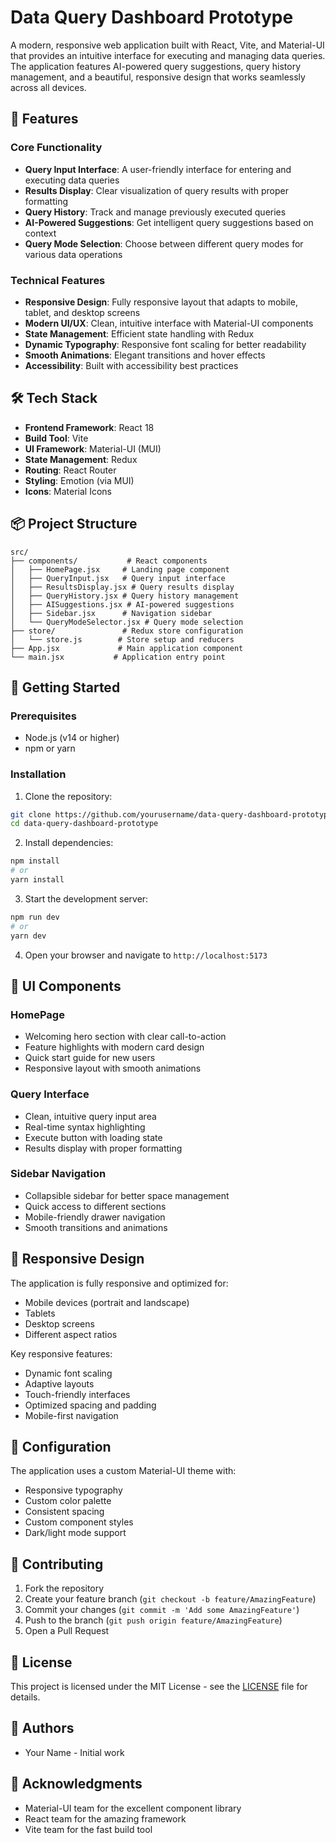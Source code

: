 # Data Query Dashboard Prototype

A modern, responsive web application built with React, Vite, and Material-UI that provides an intuitive interface for executing and managing data queries. The application features AI-powered query suggestions, query history management, and a beautiful, responsive design that works seamlessly across all devices.

## 🌟 Features

### Core Functionality
- **Query Input Interface**: A user-friendly interface for entering and executing data queries
- **Results Display**: Clear visualization of query results with proper formatting
- **Query History**: Track and manage previously executed queries
- **AI-Powered Suggestions**: Get intelligent query suggestions based on context
- **Query Mode Selection**: Choose between different query modes for various data operations

### Technical Features
- **Responsive Design**: Fully responsive layout that adapts to mobile, tablet, and desktop screens
- **Modern UI/UX**: Clean, intuitive interface with Material-UI components
- **State Management**: Efficient state handling with Redux
- **Dynamic Typography**: Responsive font scaling for better readability
- **Smooth Animations**: Elegant transitions and hover effects
- **Accessibility**: Built with accessibility best practices

## 🛠️ Tech Stack

- **Frontend Framework**: React 18
- **Build Tool**: Vite
- **UI Framework**: Material-UI (MUI)
- **State Management**: Redux
- **Routing**: React Router
- **Styling**: Emotion (via MUI)
- **Icons**: Material Icons

## 📦 Project Structure

```
src/
├── components/           # React components
│   ├── HomePage.jsx     # Landing page component
│   ├── QueryInput.jsx   # Query input interface
│   ├── ResultsDisplay.jsx # Query results display
│   ├── QueryHistory.jsx # Query history management
│   ├── AISuggestions.jsx # AI-powered suggestions
│   ├── Sidebar.jsx      # Navigation sidebar
│   └── QueryModeSelector.jsx # Query mode selection
├── store/               # Redux store configuration
│   └── store.js        # Store setup and reducers
├── App.jsx             # Main application component
└── main.jsx           # Application entry point
```

## 🚀 Getting Started

### Prerequisites
- Node.js (v14 or higher)
- npm or yarn

### Installation

1. Clone the repository:
```bash
git clone https://github.com/yourusername/data-query-dashboard-prototype.git
cd data-query-dashboard-prototype
```

2. Install dependencies:
```bash
npm install
# or
yarn install
```

3. Start the development server:
```bash
npm run dev
# or
yarn dev
```

4. Open your browser and navigate to `http://localhost:5173`

## 🎨 UI Components

### HomePage
- Welcoming hero section with clear call-to-action
- Feature highlights with modern card design
- Quick start guide for new users
- Responsive layout with smooth animations

### Query Interface
- Clean, intuitive query input area
- Real-time syntax highlighting
- Execute button with loading state
- Results display with proper formatting

### Sidebar Navigation
- Collapsible sidebar for better space management
- Quick access to different sections
- Mobile-friendly drawer navigation
- Smooth transitions and animations

## 📱 Responsive Design

The application is fully responsive and optimized for:
- Mobile devices (portrait and landscape)
- Tablets
- Desktop screens
- Different aspect ratios

Key responsive features:
- Dynamic font scaling
- Adaptive layouts
- Touch-friendly interfaces
- Optimized spacing and padding
- Mobile-first navigation

## 🔧 Configuration

The application uses a custom Material-UI theme with:
- Responsive typography
- Custom color palette
- Consistent spacing
- Custom component styles
- Dark/light mode support

## 🤝 Contributing

1. Fork the repository
2. Create your feature branch (`git checkout -b feature/AmazingFeature`)
3. Commit your changes (`git commit -m 'Add some AmazingFeature'`)
4. Push to the branch (`git push origin feature/AmazingFeature`)
5. Open a Pull Request

## 📄 License

This project is licensed under the MIT License - see the [LICENSE](LICENSE) file for details.

## 👥 Authors

- Your Name - Initial work

## 🙏 Acknowledgments

- Material-UI team for the excellent component library
- React team for the amazing framework
- Vite team for the fast build tool
